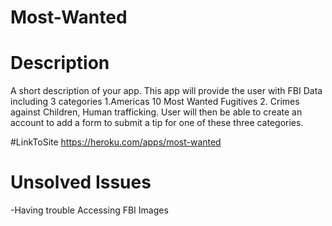 # Most-Wanted

# Description
A short description of your app. This app will provide the user with  FBI Data including 3 categories 1.Americas 10 Most Wanted  Fugitives 2. Crimes against Children, Human trafficking. User will then be able to create an account to add a form to submit a tip for one of these three categories.

#LinkToSite
https://heroku.com/apps/most-wanted

# Unsolved Issues

-Having trouble Accessing FBI Images
